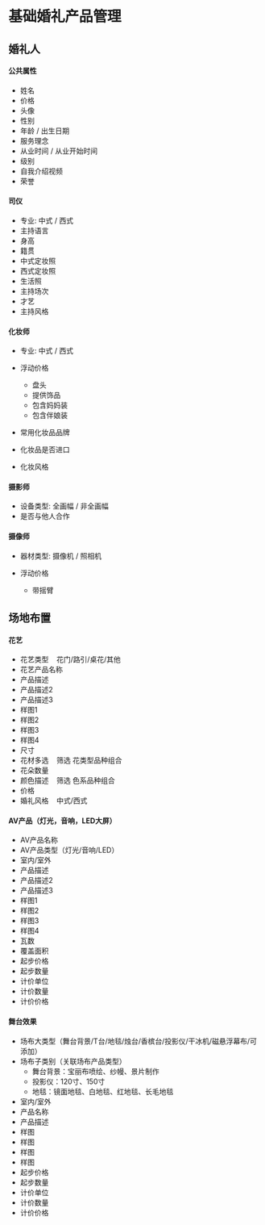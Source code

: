 # 基础婚礼产品管理

## 婚礼人

#### 公共属性

- 姓名
- 价格
- 头像
- 性别
- 年龄 / 出生日期
- 服务理念
- 从业时间 / 从业开始时间
- 级别
- 自我介绍视频
- 荣誉


#### 司仪

- 专业: 中式 / 西式
- 主持语言
- 身高
- 籍贯
- 中式定妆照
- 西式定妆照
- 生活照
- 主持场次
- 才艺
- 主持风格

#### 化妆师

- 专业: 中式 / 西式
- 浮动价格

    - 盘头
    - 提供饰品
    - 包含妈妈装
    - 包含伴娘装

- 常用化妆品品牌
- 化妆品是否进口
- 化妆风格

#### 摄影师

- 设备类型: 全画幅 / 非全画幅
- 是否与他人合作

#### 摄像师

- 器材类型: 摄像机 / 照相机
- 浮动价格

    - 带摇臂


## 场地布置

#### 花艺

- 花艺类型    花门/路引/桌花/其他
- 花艺产品名称
- 产品描述
- 产品描述2
- 产品描述3
- 样图1
- 样图2
- 样图3
- 样图4
- 尺寸
- 花材多选    筛选 花类型品种组合  
- 花朵数量  
- 颜色描述    筛选 色系品种组合
- 价格    
- 婚礼风格    中式/西式

#### AV产品（灯光，音响，LED大屏）

- AV产品名称
- AV产品类型（灯光/音响/LED）
- 室内/室外
- 产品描述
- 产品描述2
- 产品描述3
- 样图1
- 样图2
- 样图3
- 样图4
- 瓦数
- 覆盖面积
- 起步价格
- 起步数量
- 计价单位
- 计价数量
- 计价价格

#### 舞台效果

- 场布大类型（舞台背景/T台/地毯/烛台/香槟台/投影仪/干冰机/磁悬浮幕布/可添加）
- 场布子类别（关联场布产品类型）
   - 舞台背景：宝丽布喷绘、纱幔、景片制作
   - 投影仪：120寸、150寸
   - 地毯：镜面地毯、白地毯、红地毯、长毛地毯
- 室内/室外
- 产品名称
- 产品描述
- 样图
- 样图
- 样图
- 样图
- 起步价格
- 起步数量
- 计价单位
- 计价数量
- 计价价格

